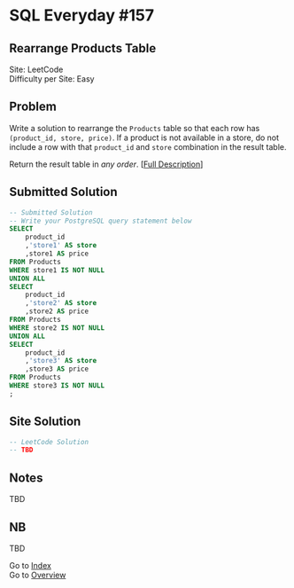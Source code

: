 # SQL Everyday \#157

## Rearrange Products Table

Site: LeetCode\
Difficulty per Site: Easy

## Problem

Write a solution to rearrange the `Products` table so that each row has `(product_id, store, price)`. If a product is not available in a store, do not include a row with that `product_id` and `store` combination in the result table.

Return the result table in *any order*. [[Full Description](https://leetcode.com/problems/rearrange-products-table/description/)]

## Submitted Solution

```sql
-- Submitted Solution
-- Write your PostgreSQL query statement below
SELECT
    product_id
    ,'store1' AS store
    ,store1 AS price
FROM Products
WHERE store1 IS NOT NULL
UNION ALL
SELECT
    product_id
    ,'store2' AS store
    ,store2 AS price
FROM Products
WHERE store2 IS NOT NULL
UNION ALL
SELECT
    product_id
    ,'store3' AS store
    ,store3 AS price
FROM Products
WHERE store3 IS NOT NULL
;
```

## Site Solution

```sql
-- LeetCode Solution 
-- TBD
```

## Notes

TBD

## NB

TBD

Go to [Index](../?tab=readme-ov-file#index)\
Go to [Overview](../?tab=readme-ov-file)
